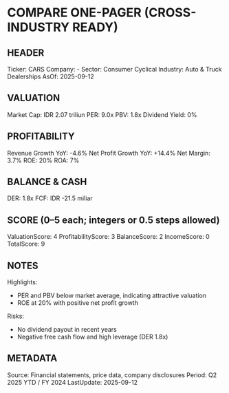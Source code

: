 # COMPARE ONE-PAGER (CROSS-INDUSTRY READY)

## HEADER
Ticker: CARS
Company: -
Sector: Consumer Cyclical
Industry: Auto & Truck Dealerships
AsOf: 2025-09-12

## VALUATION
Market Cap: IDR 2.07 triliun
PER: 9.0x
PBV: 1.8x
Dividend Yield: 0%

## PROFITABILITY
Revenue Growth YoY: -4.6%
Net Profit Growth YoY: +14.4%
Net Margin: 3.7%
ROE: 20%
ROA: 7%

## BALANCE & CASH
DER: 1.8x
FCF: IDR -21.5 miliar

## SCORE (0–5 each; integers or 0.5 steps allowed)
ValuationScore: 4
ProfitabilityScore: 3
BalanceScore: 2
IncomeScore: 0
TotalScore: 9

## NOTES
Highlights:
- PER and PBV below market average, indicating attractive valuation
- ROE at 20% with positive net profit growth

Risks:
- No dividend payout in recent years
- Negative free cash flow and high leverage (DER 1.8x)

## METADATA
Source: Financial statements, price data, company disclosures
Period: Q2 2025 YTD / FY 2024
LastUpdate: 2025-09-12
